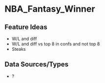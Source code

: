 # NBA_Fantasy_Winner

## Feature Ideas
- W/L and diff
- W/L and diff vs top 8 in confs and not top 8 
- Steaks

## Data Sources/Types
- ?
